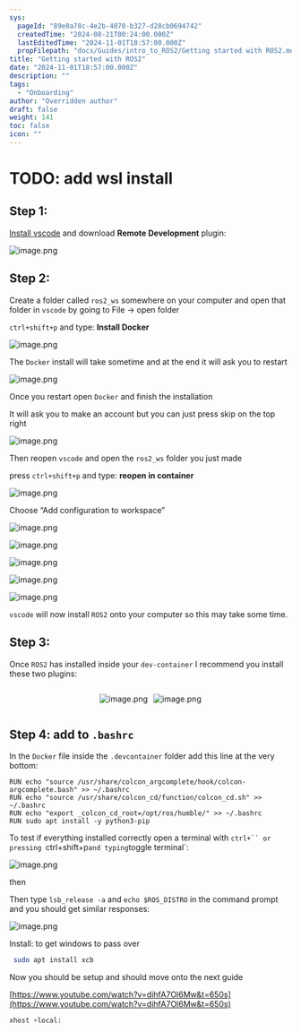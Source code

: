 ```yaml
---
sys:
  pageId: "89e0a78c-4e2b-4070-b327-d28cb0694742"
  createdTime: "2024-08-21T00:24:00.000Z"
  lastEditedTime: "2024-11-01T18:57:00.000Z"
  propFilepath: "docs/Guides/intro_to_ROS2/Getting started with ROS2.md"
title: "Getting started with ROS2"
date: "2024-11-01T18:57:00.000Z"
description: ""
tags:
  - "Onboarding"
author: "Overridden author"
draft: false
weight: 141
toc: false
icon: ""
---
```


# TODO: add wsl install

## Step 1:

[Install vscode](https://code.visualstudio.com/download) and download **Remote Development** plugin:

![image.png](https://prod-files-secure.s3.us-west-2.amazonaws.com/d518164a-d88e-44d1-a4ee-3adb3bd8bce0/efb52993-1881-4a40-b95e-6f020334f022/image.png?X-Amz-Algorithm=AWS4-HMAC-SHA256&X-Amz-Content-Sha256=UNSIGNED-PAYLOAD&X-Amz-Credential=ASIAZI2LB466TB2CSZTO%2F20250503%2Fus-west-2%2Fs3%2Faws4_request&X-Amz-Date=20250503T100758Z&X-Amz-Expires=3600&X-Amz-Security-Token=IQoJb3JpZ2luX2VjEFEaCXVzLXdlc3QtMiJGMEQCIGOl0wpkBdZU8Y6VWRfRVJgmWGFquQNoNEXFCVYbt%2FxnAiBZVwq5bzYXKKdswsNBBLM8XKTL4lxNk%2BBySwjy7WYu2yqIBAjq%2F%2F%2F%2F%2F%2F%2F%2F%2F%2F8BEAAaDDYzNzQyMzE4MzgwNSIMsiPGK6AaxEI1CP7BKtwDwDq0Rm9M773aDT%2BY6a5KvY2I5YSWvTKLJCXw34i5s6Ylvd%2BRB5VpfmohUFSH89%2Fg9itNtB8CkYyK%2FxbBFPbFqmQy%2FccVktl03lSbr0N3j3D5LefSHn%2FT91YOEx5tLpIIlkW48T3MxHFPF7QNjMtMNa7OOt6aT9ME5O8Xs8DlIzP0Blt5GhmSev%2FJ3BgjDCjDaOV7GVirlk%2B4l%2Bk8uhwUB%2BXM3HWC2GY5jR8DNhDIkPAxucnEFPWwphKt%2BFll7mkPKmfJTclg6GbKrca%2BVpISjVXG2%2BgsanTO36hHZx0J1tTknFyaHQHuvXWW1Rskheo3%2FSQye9k9FfT860OI%2FowHzYrVRBrRYxBVzeoCiy%2BsZ82udYn7FtRg2BG8R6DRuwQHDToOtbFu%2BAw0RTb%2FYNgEtjupSenhZ7DO1r6Jete75ik6KS%2BlbI8xlLmmX9c1wZzKXR84IcQ8ppzPNlv5LU1%2FVOxd1hUdrCw869ukd0vrTdR6JB1VGlejNk20sJ%2F%2Fl3dfbXJ8RpUtu7NDnwfc42L8Wuvp%2FF9aIg8MOcl2sGpGz8Ed%2BjAexl9K%2FOPDOxatJhBFpuajtavR03yy7UVqWLTybn1Pydpc90dyT9ZdHiRyrXBZRw6tBBFf6Vbs58YwvrrXwAY6pgG3G5j4N%2Bw2WF8mCwQpj0nxsXVXetGKdP3ml4s8ma7mUgkksgJGl5Wi8OqPXaE%2B8tPLQKJGhxk3d9uigwGzoCGsBtnpijOOu1Hhn2PT%2FK4zxlVZ1C2LFkpEv2K0VBP3gZ0L3IWKpmm0H8jFnGiuKX7NaoynWQ0MdoLwOkmbum04Aa6nbLK8YB8s2stlc07AMpm39gBOJ4812ISEac4UyZ6dgjy2DUoa&X-Amz-Signature=60fcc30862cca63fbe6ecbc85c488ffc2a357d58fdcfc1817ad6f7309a8ce07b&X-Amz-SignedHeaders=host&x-id=GetObject)

## Step 2:

Create a folder called `ros2_ws` somewhere on your computer and open that folder in `vscode` by going to File → open folder 

`ctrl+shift+p` and type: **Install Docker**

![image.png](https://prod-files-secure.s3.us-west-2.amazonaws.com/d518164a-d88e-44d1-a4ee-3adb3bd8bce0/2269dc0e-1cd5-47ff-bceb-c04ad9b2eab0/image.png?X-Amz-Algorithm=AWS4-HMAC-SHA256&X-Amz-Content-Sha256=UNSIGNED-PAYLOAD&X-Amz-Credential=ASIAZI2LB466TB2CSZTO%2F20250503%2Fus-west-2%2Fs3%2Faws4_request&X-Amz-Date=20250503T100757Z&X-Amz-Expires=3600&X-Amz-Security-Token=IQoJb3JpZ2luX2VjEFEaCXVzLXdlc3QtMiJGMEQCIGOl0wpkBdZU8Y6VWRfRVJgmWGFquQNoNEXFCVYbt%2FxnAiBZVwq5bzYXKKdswsNBBLM8XKTL4lxNk%2BBySwjy7WYu2yqIBAjq%2F%2F%2F%2F%2F%2F%2F%2F%2F%2F8BEAAaDDYzNzQyMzE4MzgwNSIMsiPGK6AaxEI1CP7BKtwDwDq0Rm9M773aDT%2BY6a5KvY2I5YSWvTKLJCXw34i5s6Ylvd%2BRB5VpfmohUFSH89%2Fg9itNtB8CkYyK%2FxbBFPbFqmQy%2FccVktl03lSbr0N3j3D5LefSHn%2FT91YOEx5tLpIIlkW48T3MxHFPF7QNjMtMNa7OOt6aT9ME5O8Xs8DlIzP0Blt5GhmSev%2FJ3BgjDCjDaOV7GVirlk%2B4l%2Bk8uhwUB%2BXM3HWC2GY5jR8DNhDIkPAxucnEFPWwphKt%2BFll7mkPKmfJTclg6GbKrca%2BVpISjVXG2%2BgsanTO36hHZx0J1tTknFyaHQHuvXWW1Rskheo3%2FSQye9k9FfT860OI%2FowHzYrVRBrRYxBVzeoCiy%2BsZ82udYn7FtRg2BG8R6DRuwQHDToOtbFu%2BAw0RTb%2FYNgEtjupSenhZ7DO1r6Jete75ik6KS%2BlbI8xlLmmX9c1wZzKXR84IcQ8ppzPNlv5LU1%2FVOxd1hUdrCw869ukd0vrTdR6JB1VGlejNk20sJ%2F%2Fl3dfbXJ8RpUtu7NDnwfc42L8Wuvp%2FF9aIg8MOcl2sGpGz8Ed%2BjAexl9K%2FOPDOxatJhBFpuajtavR03yy7UVqWLTybn1Pydpc90dyT9ZdHiRyrXBZRw6tBBFf6Vbs58YwvrrXwAY6pgG3G5j4N%2Bw2WF8mCwQpj0nxsXVXetGKdP3ml4s8ma7mUgkksgJGl5Wi8OqPXaE%2B8tPLQKJGhxk3d9uigwGzoCGsBtnpijOOu1Hhn2PT%2FK4zxlVZ1C2LFkpEv2K0VBP3gZ0L3IWKpmm0H8jFnGiuKX7NaoynWQ0MdoLwOkmbum04Aa6nbLK8YB8s2stlc07AMpm39gBOJ4812ISEac4UyZ6dgjy2DUoa&X-Amz-Signature=369c4815487eb1ce2a42d9f8f61f383ea0993c3937fa49d94096992c8b068983&X-Amz-SignedHeaders=host&x-id=GetObject)

The `Docker` install will take sometime and at the end it will ask you to restart

![image.png](https://prod-files-secure.s3.us-west-2.amazonaws.com/d518164a-d88e-44d1-a4ee-3adb3bd8bce0/ed233f78-be33-4b1f-b89c-9c346c0e961e/image.png?X-Amz-Algorithm=AWS4-HMAC-SHA256&X-Amz-Content-Sha256=UNSIGNED-PAYLOAD&X-Amz-Credential=ASIAZI2LB466TB2CSZTO%2F20250503%2Fus-west-2%2Fs3%2Faws4_request&X-Amz-Date=20250503T100757Z&X-Amz-Expires=3600&X-Amz-Security-Token=IQoJb3JpZ2luX2VjEFEaCXVzLXdlc3QtMiJGMEQCIGOl0wpkBdZU8Y6VWRfRVJgmWGFquQNoNEXFCVYbt%2FxnAiBZVwq5bzYXKKdswsNBBLM8XKTL4lxNk%2BBySwjy7WYu2yqIBAjq%2F%2F%2F%2F%2F%2F%2F%2F%2F%2F8BEAAaDDYzNzQyMzE4MzgwNSIMsiPGK6AaxEI1CP7BKtwDwDq0Rm9M773aDT%2BY6a5KvY2I5YSWvTKLJCXw34i5s6Ylvd%2BRB5VpfmohUFSH89%2Fg9itNtB8CkYyK%2FxbBFPbFqmQy%2FccVktl03lSbr0N3j3D5LefSHn%2FT91YOEx5tLpIIlkW48T3MxHFPF7QNjMtMNa7OOt6aT9ME5O8Xs8DlIzP0Blt5GhmSev%2FJ3BgjDCjDaOV7GVirlk%2B4l%2Bk8uhwUB%2BXM3HWC2GY5jR8DNhDIkPAxucnEFPWwphKt%2BFll7mkPKmfJTclg6GbKrca%2BVpISjVXG2%2BgsanTO36hHZx0J1tTknFyaHQHuvXWW1Rskheo3%2FSQye9k9FfT860OI%2FowHzYrVRBrRYxBVzeoCiy%2BsZ82udYn7FtRg2BG8R6DRuwQHDToOtbFu%2BAw0RTb%2FYNgEtjupSenhZ7DO1r6Jete75ik6KS%2BlbI8xlLmmX9c1wZzKXR84IcQ8ppzPNlv5LU1%2FVOxd1hUdrCw869ukd0vrTdR6JB1VGlejNk20sJ%2F%2Fl3dfbXJ8RpUtu7NDnwfc42L8Wuvp%2FF9aIg8MOcl2sGpGz8Ed%2BjAexl9K%2FOPDOxatJhBFpuajtavR03yy7UVqWLTybn1Pydpc90dyT9ZdHiRyrXBZRw6tBBFf6Vbs58YwvrrXwAY6pgG3G5j4N%2Bw2WF8mCwQpj0nxsXVXetGKdP3ml4s8ma7mUgkksgJGl5Wi8OqPXaE%2B8tPLQKJGhxk3d9uigwGzoCGsBtnpijOOu1Hhn2PT%2FK4zxlVZ1C2LFkpEv2K0VBP3gZ0L3IWKpmm0H8jFnGiuKX7NaoynWQ0MdoLwOkmbum04Aa6nbLK8YB8s2stlc07AMpm39gBOJ4812ISEac4UyZ6dgjy2DUoa&X-Amz-Signature=c93d02f8a4d48eac98b0b0a2280b3d6293751601abdc95cadd5321124f4803b4&X-Amz-SignedHeaders=host&x-id=GetObject)

Once you restart open `Docker` and finish the installation

It will ask you to make an account but you can just press skip on the top right

![image.png](https://prod-files-secure.s3.us-west-2.amazonaws.com/d518164a-d88e-44d1-a4ee-3adb3bd8bce0/21010ad9-1659-4fd9-9f59-9932a09b2a3d/image.png?X-Amz-Algorithm=AWS4-HMAC-SHA256&X-Amz-Content-Sha256=UNSIGNED-PAYLOAD&X-Amz-Credential=ASIAZI2LB466TB2CSZTO%2F20250503%2Fus-west-2%2Fs3%2Faws4_request&X-Amz-Date=20250503T100758Z&X-Amz-Expires=3600&X-Amz-Security-Token=IQoJb3JpZ2luX2VjEFEaCXVzLXdlc3QtMiJGMEQCIGOl0wpkBdZU8Y6VWRfRVJgmWGFquQNoNEXFCVYbt%2FxnAiBZVwq5bzYXKKdswsNBBLM8XKTL4lxNk%2BBySwjy7WYu2yqIBAjq%2F%2F%2F%2F%2F%2F%2F%2F%2F%2F8BEAAaDDYzNzQyMzE4MzgwNSIMsiPGK6AaxEI1CP7BKtwDwDq0Rm9M773aDT%2BY6a5KvY2I5YSWvTKLJCXw34i5s6Ylvd%2BRB5VpfmohUFSH89%2Fg9itNtB8CkYyK%2FxbBFPbFqmQy%2FccVktl03lSbr0N3j3D5LefSHn%2FT91YOEx5tLpIIlkW48T3MxHFPF7QNjMtMNa7OOt6aT9ME5O8Xs8DlIzP0Blt5GhmSev%2FJ3BgjDCjDaOV7GVirlk%2B4l%2Bk8uhwUB%2BXM3HWC2GY5jR8DNhDIkPAxucnEFPWwphKt%2BFll7mkPKmfJTclg6GbKrca%2BVpISjVXG2%2BgsanTO36hHZx0J1tTknFyaHQHuvXWW1Rskheo3%2FSQye9k9FfT860OI%2FowHzYrVRBrRYxBVzeoCiy%2BsZ82udYn7FtRg2BG8R6DRuwQHDToOtbFu%2BAw0RTb%2FYNgEtjupSenhZ7DO1r6Jete75ik6KS%2BlbI8xlLmmX9c1wZzKXR84IcQ8ppzPNlv5LU1%2FVOxd1hUdrCw869ukd0vrTdR6JB1VGlejNk20sJ%2F%2Fl3dfbXJ8RpUtu7NDnwfc42L8Wuvp%2FF9aIg8MOcl2sGpGz8Ed%2BjAexl9K%2FOPDOxatJhBFpuajtavR03yy7UVqWLTybn1Pydpc90dyT9ZdHiRyrXBZRw6tBBFf6Vbs58YwvrrXwAY6pgG3G5j4N%2Bw2WF8mCwQpj0nxsXVXetGKdP3ml4s8ma7mUgkksgJGl5Wi8OqPXaE%2B8tPLQKJGhxk3d9uigwGzoCGsBtnpijOOu1Hhn2PT%2FK4zxlVZ1C2LFkpEv2K0VBP3gZ0L3IWKpmm0H8jFnGiuKX7NaoynWQ0MdoLwOkmbum04Aa6nbLK8YB8s2stlc07AMpm39gBOJ4812ISEac4UyZ6dgjy2DUoa&X-Amz-Signature=02e2ed04ddeab6a8e2ff18c17c549d093bb6b692abbf1d656052a4ffaab00daa&X-Amz-SignedHeaders=host&x-id=GetObject)

Then reopen `vscode` and open the `ros2_ws` folder you just made

press `ctrl+shift+p` and type: **reopen in container**

![image.png](https://prod-files-secure.s3.us-west-2.amazonaws.com/d518164a-d88e-44d1-a4ee-3adb3bd8bce0/4e93b8c2-41ad-488c-8095-c74205196118/image.png?X-Amz-Algorithm=AWS4-HMAC-SHA256&X-Amz-Content-Sha256=UNSIGNED-PAYLOAD&X-Amz-Credential=ASIAZI2LB466TB2CSZTO%2F20250503%2Fus-west-2%2Fs3%2Faws4_request&X-Amz-Date=20250503T100757Z&X-Amz-Expires=3600&X-Amz-Security-Token=IQoJb3JpZ2luX2VjEFEaCXVzLXdlc3QtMiJGMEQCIGOl0wpkBdZU8Y6VWRfRVJgmWGFquQNoNEXFCVYbt%2FxnAiBZVwq5bzYXKKdswsNBBLM8XKTL4lxNk%2BBySwjy7WYu2yqIBAjq%2F%2F%2F%2F%2F%2F%2F%2F%2F%2F8BEAAaDDYzNzQyMzE4MzgwNSIMsiPGK6AaxEI1CP7BKtwDwDq0Rm9M773aDT%2BY6a5KvY2I5YSWvTKLJCXw34i5s6Ylvd%2BRB5VpfmohUFSH89%2Fg9itNtB8CkYyK%2FxbBFPbFqmQy%2FccVktl03lSbr0N3j3D5LefSHn%2FT91YOEx5tLpIIlkW48T3MxHFPF7QNjMtMNa7OOt6aT9ME5O8Xs8DlIzP0Blt5GhmSev%2FJ3BgjDCjDaOV7GVirlk%2B4l%2Bk8uhwUB%2BXM3HWC2GY5jR8DNhDIkPAxucnEFPWwphKt%2BFll7mkPKmfJTclg6GbKrca%2BVpISjVXG2%2BgsanTO36hHZx0J1tTknFyaHQHuvXWW1Rskheo3%2FSQye9k9FfT860OI%2FowHzYrVRBrRYxBVzeoCiy%2BsZ82udYn7FtRg2BG8R6DRuwQHDToOtbFu%2BAw0RTb%2FYNgEtjupSenhZ7DO1r6Jete75ik6KS%2BlbI8xlLmmX9c1wZzKXR84IcQ8ppzPNlv5LU1%2FVOxd1hUdrCw869ukd0vrTdR6JB1VGlejNk20sJ%2F%2Fl3dfbXJ8RpUtu7NDnwfc42L8Wuvp%2FF9aIg8MOcl2sGpGz8Ed%2BjAexl9K%2FOPDOxatJhBFpuajtavR03yy7UVqWLTybn1Pydpc90dyT9ZdHiRyrXBZRw6tBBFf6Vbs58YwvrrXwAY6pgG3G5j4N%2Bw2WF8mCwQpj0nxsXVXetGKdP3ml4s8ma7mUgkksgJGl5Wi8OqPXaE%2B8tPLQKJGhxk3d9uigwGzoCGsBtnpijOOu1Hhn2PT%2FK4zxlVZ1C2LFkpEv2K0VBP3gZ0L3IWKpmm0H8jFnGiuKX7NaoynWQ0MdoLwOkmbum04Aa6nbLK8YB8s2stlc07AMpm39gBOJ4812ISEac4UyZ6dgjy2DUoa&X-Amz-Signature=bd12bbeed17daa236b9e6d9ecad9fb8d4c772319758d2adf7ad6a060a5c66edd&X-Amz-SignedHeaders=host&x-id=GetObject)

Choose “Add configuration to workspace”

![image.png](https://prod-files-secure.s3.us-west-2.amazonaws.com/d518164a-d88e-44d1-a4ee-3adb3bd8bce0/9560b282-5060-4989-ba37-97e7b2c22476/image.png?X-Amz-Algorithm=AWS4-HMAC-SHA256&X-Amz-Content-Sha256=UNSIGNED-PAYLOAD&X-Amz-Credential=ASIAZI2LB466TB2CSZTO%2F20250503%2Fus-west-2%2Fs3%2Faws4_request&X-Amz-Date=20250503T100758Z&X-Amz-Expires=3600&X-Amz-Security-Token=IQoJb3JpZ2luX2VjEFEaCXVzLXdlc3QtMiJGMEQCIGOl0wpkBdZU8Y6VWRfRVJgmWGFquQNoNEXFCVYbt%2FxnAiBZVwq5bzYXKKdswsNBBLM8XKTL4lxNk%2BBySwjy7WYu2yqIBAjq%2F%2F%2F%2F%2F%2F%2F%2F%2F%2F8BEAAaDDYzNzQyMzE4MzgwNSIMsiPGK6AaxEI1CP7BKtwDwDq0Rm9M773aDT%2BY6a5KvY2I5YSWvTKLJCXw34i5s6Ylvd%2BRB5VpfmohUFSH89%2Fg9itNtB8CkYyK%2FxbBFPbFqmQy%2FccVktl03lSbr0N3j3D5LefSHn%2FT91YOEx5tLpIIlkW48T3MxHFPF7QNjMtMNa7OOt6aT9ME5O8Xs8DlIzP0Blt5GhmSev%2FJ3BgjDCjDaOV7GVirlk%2B4l%2Bk8uhwUB%2BXM3HWC2GY5jR8DNhDIkPAxucnEFPWwphKt%2BFll7mkPKmfJTclg6GbKrca%2BVpISjVXG2%2BgsanTO36hHZx0J1tTknFyaHQHuvXWW1Rskheo3%2FSQye9k9FfT860OI%2FowHzYrVRBrRYxBVzeoCiy%2BsZ82udYn7FtRg2BG8R6DRuwQHDToOtbFu%2BAw0RTb%2FYNgEtjupSenhZ7DO1r6Jete75ik6KS%2BlbI8xlLmmX9c1wZzKXR84IcQ8ppzPNlv5LU1%2FVOxd1hUdrCw869ukd0vrTdR6JB1VGlejNk20sJ%2F%2Fl3dfbXJ8RpUtu7NDnwfc42L8Wuvp%2FF9aIg8MOcl2sGpGz8Ed%2BjAexl9K%2FOPDOxatJhBFpuajtavR03yy7UVqWLTybn1Pydpc90dyT9ZdHiRyrXBZRw6tBBFf6Vbs58YwvrrXwAY6pgG3G5j4N%2Bw2WF8mCwQpj0nxsXVXetGKdP3ml4s8ma7mUgkksgJGl5Wi8OqPXaE%2B8tPLQKJGhxk3d9uigwGzoCGsBtnpijOOu1Hhn2PT%2FK4zxlVZ1C2LFkpEv2K0VBP3gZ0L3IWKpmm0H8jFnGiuKX7NaoynWQ0MdoLwOkmbum04Aa6nbLK8YB8s2stlc07AMpm39gBOJ4812ISEac4UyZ6dgjy2DUoa&X-Amz-Signature=f99b1c8e6ba798d207f8fc46c8b9e5ead972620f9f41e69b0669c8ce05e9affb&X-Amz-SignedHeaders=host&x-id=GetObject)

![image.png](https://prod-files-secure.s3.us-west-2.amazonaws.com/d518164a-d88e-44d1-a4ee-3adb3bd8bce0/2ee63f81-886b-48e8-a553-dc6e5eac99e4/image.png?X-Amz-Algorithm=AWS4-HMAC-SHA256&X-Amz-Content-Sha256=UNSIGNED-PAYLOAD&X-Amz-Credential=ASIAZI2LB466TB2CSZTO%2F20250503%2Fus-west-2%2Fs3%2Faws4_request&X-Amz-Date=20250503T100758Z&X-Amz-Expires=3600&X-Amz-Security-Token=IQoJb3JpZ2luX2VjEFEaCXVzLXdlc3QtMiJGMEQCIGOl0wpkBdZU8Y6VWRfRVJgmWGFquQNoNEXFCVYbt%2FxnAiBZVwq5bzYXKKdswsNBBLM8XKTL4lxNk%2BBySwjy7WYu2yqIBAjq%2F%2F%2F%2F%2F%2F%2F%2F%2F%2F8BEAAaDDYzNzQyMzE4MzgwNSIMsiPGK6AaxEI1CP7BKtwDwDq0Rm9M773aDT%2BY6a5KvY2I5YSWvTKLJCXw34i5s6Ylvd%2BRB5VpfmohUFSH89%2Fg9itNtB8CkYyK%2FxbBFPbFqmQy%2FccVktl03lSbr0N3j3D5LefSHn%2FT91YOEx5tLpIIlkW48T3MxHFPF7QNjMtMNa7OOt6aT9ME5O8Xs8DlIzP0Blt5GhmSev%2FJ3BgjDCjDaOV7GVirlk%2B4l%2Bk8uhwUB%2BXM3HWC2GY5jR8DNhDIkPAxucnEFPWwphKt%2BFll7mkPKmfJTclg6GbKrca%2BVpISjVXG2%2BgsanTO36hHZx0J1tTknFyaHQHuvXWW1Rskheo3%2FSQye9k9FfT860OI%2FowHzYrVRBrRYxBVzeoCiy%2BsZ82udYn7FtRg2BG8R6DRuwQHDToOtbFu%2BAw0RTb%2FYNgEtjupSenhZ7DO1r6Jete75ik6KS%2BlbI8xlLmmX9c1wZzKXR84IcQ8ppzPNlv5LU1%2FVOxd1hUdrCw869ukd0vrTdR6JB1VGlejNk20sJ%2F%2Fl3dfbXJ8RpUtu7NDnwfc42L8Wuvp%2FF9aIg8MOcl2sGpGz8Ed%2BjAexl9K%2FOPDOxatJhBFpuajtavR03yy7UVqWLTybn1Pydpc90dyT9ZdHiRyrXBZRw6tBBFf6Vbs58YwvrrXwAY6pgG3G5j4N%2Bw2WF8mCwQpj0nxsXVXetGKdP3ml4s8ma7mUgkksgJGl5Wi8OqPXaE%2B8tPLQKJGhxk3d9uigwGzoCGsBtnpijOOu1Hhn2PT%2FK4zxlVZ1C2LFkpEv2K0VBP3gZ0L3IWKpmm0H8jFnGiuKX7NaoynWQ0MdoLwOkmbum04Aa6nbLK8YB8s2stlc07AMpm39gBOJ4812ISEac4UyZ6dgjy2DUoa&X-Amz-Signature=3deb6005a5e5b1f32d5acc50507011a338e1afcf44f28350b1b8757d259e86a9&X-Amz-SignedHeaders=host&x-id=GetObject)

![image.png](https://prod-files-secure.s3.us-west-2.amazonaws.com/d518164a-d88e-44d1-a4ee-3adb3bd8bce0/ae1580b2-b048-407e-aed9-b584224a7a04/image.png?X-Amz-Algorithm=AWS4-HMAC-SHA256&X-Amz-Content-Sha256=UNSIGNED-PAYLOAD&X-Amz-Credential=ASIAZI2LB466TB2CSZTO%2F20250503%2Fus-west-2%2Fs3%2Faws4_request&X-Amz-Date=20250503T100757Z&X-Amz-Expires=3600&X-Amz-Security-Token=IQoJb3JpZ2luX2VjEFEaCXVzLXdlc3QtMiJGMEQCIGOl0wpkBdZU8Y6VWRfRVJgmWGFquQNoNEXFCVYbt%2FxnAiBZVwq5bzYXKKdswsNBBLM8XKTL4lxNk%2BBySwjy7WYu2yqIBAjq%2F%2F%2F%2F%2F%2F%2F%2F%2F%2F8BEAAaDDYzNzQyMzE4MzgwNSIMsiPGK6AaxEI1CP7BKtwDwDq0Rm9M773aDT%2BY6a5KvY2I5YSWvTKLJCXw34i5s6Ylvd%2BRB5VpfmohUFSH89%2Fg9itNtB8CkYyK%2FxbBFPbFqmQy%2FccVktl03lSbr0N3j3D5LefSHn%2FT91YOEx5tLpIIlkW48T3MxHFPF7QNjMtMNa7OOt6aT9ME5O8Xs8DlIzP0Blt5GhmSev%2FJ3BgjDCjDaOV7GVirlk%2B4l%2Bk8uhwUB%2BXM3HWC2GY5jR8DNhDIkPAxucnEFPWwphKt%2BFll7mkPKmfJTclg6GbKrca%2BVpISjVXG2%2BgsanTO36hHZx0J1tTknFyaHQHuvXWW1Rskheo3%2FSQye9k9FfT860OI%2FowHzYrVRBrRYxBVzeoCiy%2BsZ82udYn7FtRg2BG8R6DRuwQHDToOtbFu%2BAw0RTb%2FYNgEtjupSenhZ7DO1r6Jete75ik6KS%2BlbI8xlLmmX9c1wZzKXR84IcQ8ppzPNlv5LU1%2FVOxd1hUdrCw869ukd0vrTdR6JB1VGlejNk20sJ%2F%2Fl3dfbXJ8RpUtu7NDnwfc42L8Wuvp%2FF9aIg8MOcl2sGpGz8Ed%2BjAexl9K%2FOPDOxatJhBFpuajtavR03yy7UVqWLTybn1Pydpc90dyT9ZdHiRyrXBZRw6tBBFf6Vbs58YwvrrXwAY6pgG3G5j4N%2Bw2WF8mCwQpj0nxsXVXetGKdP3ml4s8ma7mUgkksgJGl5Wi8OqPXaE%2B8tPLQKJGhxk3d9uigwGzoCGsBtnpijOOu1Hhn2PT%2FK4zxlVZ1C2LFkpEv2K0VBP3gZ0L3IWKpmm0H8jFnGiuKX7NaoynWQ0MdoLwOkmbum04Aa6nbLK8YB8s2stlc07AMpm39gBOJ4812ISEac4UyZ6dgjy2DUoa&X-Amz-Signature=221585e0be573caf206426978b63a3b0649247e7354271c86246cd5115cfeb9b&X-Amz-SignedHeaders=host&x-id=GetObject)

![image.png](https://prod-files-secure.s3.us-west-2.amazonaws.com/d518164a-d88e-44d1-a4ee-3adb3bd8bce0/53255b28-f75e-430f-b9e3-c0ac8577e42b/image.png?X-Amz-Algorithm=AWS4-HMAC-SHA256&X-Amz-Content-Sha256=UNSIGNED-PAYLOAD&X-Amz-Credential=ASIAZI2LB466TB2CSZTO%2F20250503%2Fus-west-2%2Fs3%2Faws4_request&X-Amz-Date=20250503T100757Z&X-Amz-Expires=3600&X-Amz-Security-Token=IQoJb3JpZ2luX2VjEFEaCXVzLXdlc3QtMiJGMEQCIGOl0wpkBdZU8Y6VWRfRVJgmWGFquQNoNEXFCVYbt%2FxnAiBZVwq5bzYXKKdswsNBBLM8XKTL4lxNk%2BBySwjy7WYu2yqIBAjq%2F%2F%2F%2F%2F%2F%2F%2F%2F%2F8BEAAaDDYzNzQyMzE4MzgwNSIMsiPGK6AaxEI1CP7BKtwDwDq0Rm9M773aDT%2BY6a5KvY2I5YSWvTKLJCXw34i5s6Ylvd%2BRB5VpfmohUFSH89%2Fg9itNtB8CkYyK%2FxbBFPbFqmQy%2FccVktl03lSbr0N3j3D5LefSHn%2FT91YOEx5tLpIIlkW48T3MxHFPF7QNjMtMNa7OOt6aT9ME5O8Xs8DlIzP0Blt5GhmSev%2FJ3BgjDCjDaOV7GVirlk%2B4l%2Bk8uhwUB%2BXM3HWC2GY5jR8DNhDIkPAxucnEFPWwphKt%2BFll7mkPKmfJTclg6GbKrca%2BVpISjVXG2%2BgsanTO36hHZx0J1tTknFyaHQHuvXWW1Rskheo3%2FSQye9k9FfT860OI%2FowHzYrVRBrRYxBVzeoCiy%2BsZ82udYn7FtRg2BG8R6DRuwQHDToOtbFu%2BAw0RTb%2FYNgEtjupSenhZ7DO1r6Jete75ik6KS%2BlbI8xlLmmX9c1wZzKXR84IcQ8ppzPNlv5LU1%2FVOxd1hUdrCw869ukd0vrTdR6JB1VGlejNk20sJ%2F%2Fl3dfbXJ8RpUtu7NDnwfc42L8Wuvp%2FF9aIg8MOcl2sGpGz8Ed%2BjAexl9K%2FOPDOxatJhBFpuajtavR03yy7UVqWLTybn1Pydpc90dyT9ZdHiRyrXBZRw6tBBFf6Vbs58YwvrrXwAY6pgG3G5j4N%2Bw2WF8mCwQpj0nxsXVXetGKdP3ml4s8ma7mUgkksgJGl5Wi8OqPXaE%2B8tPLQKJGhxk3d9uigwGzoCGsBtnpijOOu1Hhn2PT%2FK4zxlVZ1C2LFkpEv2K0VBP3gZ0L3IWKpmm0H8jFnGiuKX7NaoynWQ0MdoLwOkmbum04Aa6nbLK8YB8s2stlc07AMpm39gBOJ4812ISEac4UyZ6dgjy2DUoa&X-Amz-Signature=c4a01dd3adf9f42ec8aad6079059653507649d8314d3e521aa6fa9ec3a59ee7a&X-Amz-SignedHeaders=host&x-id=GetObject)

![image.png](https://prod-files-secure.s3.us-west-2.amazonaws.com/d518164a-d88e-44d1-a4ee-3adb3bd8bce0/7c562767-5af9-4ffb-97d1-327bcdf4ee00/image.png?X-Amz-Algorithm=AWS4-HMAC-SHA256&X-Amz-Content-Sha256=UNSIGNED-PAYLOAD&X-Amz-Credential=ASIAZI2LB466TB2CSZTO%2F20250503%2Fus-west-2%2Fs3%2Faws4_request&X-Amz-Date=20250503T100758Z&X-Amz-Expires=3600&X-Amz-Security-Token=IQoJb3JpZ2luX2VjEFEaCXVzLXdlc3QtMiJGMEQCIGOl0wpkBdZU8Y6VWRfRVJgmWGFquQNoNEXFCVYbt%2FxnAiBZVwq5bzYXKKdswsNBBLM8XKTL4lxNk%2BBySwjy7WYu2yqIBAjq%2F%2F%2F%2F%2F%2F%2F%2F%2F%2F8BEAAaDDYzNzQyMzE4MzgwNSIMsiPGK6AaxEI1CP7BKtwDwDq0Rm9M773aDT%2BY6a5KvY2I5YSWvTKLJCXw34i5s6Ylvd%2BRB5VpfmohUFSH89%2Fg9itNtB8CkYyK%2FxbBFPbFqmQy%2FccVktl03lSbr0N3j3D5LefSHn%2FT91YOEx5tLpIIlkW48T3MxHFPF7QNjMtMNa7OOt6aT9ME5O8Xs8DlIzP0Blt5GhmSev%2FJ3BgjDCjDaOV7GVirlk%2B4l%2Bk8uhwUB%2BXM3HWC2GY5jR8DNhDIkPAxucnEFPWwphKt%2BFll7mkPKmfJTclg6GbKrca%2BVpISjVXG2%2BgsanTO36hHZx0J1tTknFyaHQHuvXWW1Rskheo3%2FSQye9k9FfT860OI%2FowHzYrVRBrRYxBVzeoCiy%2BsZ82udYn7FtRg2BG8R6DRuwQHDToOtbFu%2BAw0RTb%2FYNgEtjupSenhZ7DO1r6Jete75ik6KS%2BlbI8xlLmmX9c1wZzKXR84IcQ8ppzPNlv5LU1%2FVOxd1hUdrCw869ukd0vrTdR6JB1VGlejNk20sJ%2F%2Fl3dfbXJ8RpUtu7NDnwfc42L8Wuvp%2FF9aIg8MOcl2sGpGz8Ed%2BjAexl9K%2FOPDOxatJhBFpuajtavR03yy7UVqWLTybn1Pydpc90dyT9ZdHiRyrXBZRw6tBBFf6Vbs58YwvrrXwAY6pgG3G5j4N%2Bw2WF8mCwQpj0nxsXVXetGKdP3ml4s8ma7mUgkksgJGl5Wi8OqPXaE%2B8tPLQKJGhxk3d9uigwGzoCGsBtnpijOOu1Hhn2PT%2FK4zxlVZ1C2LFkpEv2K0VBP3gZ0L3IWKpmm0H8jFnGiuKX7NaoynWQ0MdoLwOkmbum04Aa6nbLK8YB8s2stlc07AMpm39gBOJ4812ISEac4UyZ6dgjy2DUoa&X-Amz-Signature=35a47de210cb54899aa916de7f484e81d01b4b2b97458fc5ae2c171a0e798891&X-Amz-SignedHeaders=host&x-id=GetObject)

`vscode` will now install `ROS2` onto your computer so this may take some time.

## Step 3:

Once `ROS2` has installed inside your `dev-container` I recommend you install these two plugins:

<div style="display: flex;flex-direction: row; column-gap:10px; max-width: 630px;justify-content: center;">
<div>

![image.png](https://prod-files-secure.s3.us-west-2.amazonaws.com/d518164a-d88e-44d1-a4ee-3adb3bd8bce0/3fc3d550-5a54-4ba1-ba6b-faa01cdb7369/image.png?X-Amz-Algorithm=AWS4-HMAC-SHA256&X-Amz-Content-Sha256=UNSIGNED-PAYLOAD&X-Amz-Credential=ASIAZI2LB466RO7CFAMC%2F20250503%2Fus-west-2%2Fs3%2Faws4_request&X-Amz-Date=20250503T100801Z&X-Amz-Expires=3600&X-Amz-Security-Token=IQoJb3JpZ2luX2VjEFEaCXVzLXdlc3QtMiJHMEUCIQDO1P7XouOEBgXgghJoKVnRh3CEPHZgZ4f7%2B9gVmElBGAIgFDt3b9F7a%2FAS6hw3XMl9vabC7%2BpqxfQZkZPGL0nfOXIqiAQI6v%2F%2F%2F%2F%2F%2F%2F%2F%2F%2FARAAGgw2Mzc0MjMxODM4MDUiDDlc6rpCt%2FIG5Mx%2FPSrcAxhlbWw3Q66sWjD7zV8Ks9hnOshESfWESssHr58WDEzFBdefovhzbYu69k5repo58tFwDmpsZNpBjAYiyuOlileiHa886x8iStAet07vWrN9yn2rdofJrcMro7bbE5bOlQLoS7A0yeXOeAcY5aako8bf%2FQJxlc7VZ4iI5yC%2FZAlG2GCga9WwG2t4CHRc%2B%2BnGA2gWN95D7aVMQkxhKZsVauc4z9wTJiV%2FDAOdoGU2IPs40bup9rtAZKeNFPdF3%2BU8GQlz8aFXTwt0x8wMCmXRkmiHIgc2WxcgxWB5rzHJSNeLH%2Fnby%2Frb19glZ5hAu0afq4rFRoYeNSI%2BrXY1HAj6ZnwMdvuSX5mXNhtD0XeTs4Iet7e%2FwlgMMcAHzxj36R1gm43d1OsOpbde9VtiQ0ByLw3NRO1gEki%2B%2BF3hQb8G2fZyhOhI0SDhCj12ra1xKy6ydULQgpilbLYYzTVGeabVTfde%2BxOT27iPaVN74fawG1%2BeI4aqHJDE65Po32HA05QrfpB9BIfNVci%2B0FZG68BGS2L0aaReZh%2BIODt9qKMisYtKowpLi5R%2BqVFqx3DfNyJ3v6eCJVxzMu5ySYgjAopXrcSKFcNyz7PVQKoPdKr4XhICYn4o9g9WZTOLvyzAMIe618AGOqUBHEp%2FKqmOZegBPCIxu%2BbZ%2Bdis4pedms0Il5dYHptWQ3h7YbSf1IRETfPCvUQufEE7H1F1N0jZwMBso%2FTPuVA2k1Rhh3U9W5pqQBjMYiYPuSq91suprU2mB%2Bf%2Fq7Xyu3%2F94msuiPrqVYpn50jgthncMNfLeWKBrdoplfnUdBOKyap9WxP5CreqiJDfAZt6aLX%2BNI0egc3PlTM1FhQo1JRtq7qS%2FOTE&X-Amz-Signature=415875676f4d06b34e07d80406c932b7983ef3dc9490614844dfb83d05fd8ce2&X-Amz-SignedHeaders=host&x-id=GetObject)

</div>
<div>

![image.png](https://prod-files-secure.s3.us-west-2.amazonaws.com/d518164a-d88e-44d1-a4ee-3adb3bd8bce0/d994cc66-13c2-4093-a5a3-f84cf4601a82/image.png?X-Amz-Algorithm=AWS4-HMAC-SHA256&X-Amz-Content-Sha256=UNSIGNED-PAYLOAD&X-Amz-Credential=ASIAZI2LB466VTC4LABV%2F20250503%2Fus-west-2%2Fs3%2Faws4_request&X-Amz-Date=20250503T100803Z&X-Amz-Expires=3600&X-Amz-Security-Token=IQoJb3JpZ2luX2VjEFEaCXVzLXdlc3QtMiJIMEYCIQCJS8QMYdHnywUi2OveZNX3Is5VesbO%2By7NTdy7XuMzpAIhANX2I0EDCsRzvr81DJZP20307if9LpYchAf%2BSAnoNjLiKogECOr%2F%2F%2F%2F%2F%2F%2F%2F%2F%2FwEQABoMNjM3NDIzMTgzODA1IgyPJm8oNflag5QaCFMq3APiSP61%2B0Y0bzJvO6A7Wa3%2BpPbKMEHNIy7N4ebEhvgu9QwxqfI47yuSuUbM1dQaZQlexJBj9QpG0wbksTFqnE0asbyo3MHZy3A5C0EoHZgP6AuhSB7t3UwozRnunUEQQ8AuTSlbAWkoeEuzE79ZXF7RITDDyKrFivnNE6%2BsTJor84GBp5RN%2FeOmPEyhKKuJebRCe88M1sdEnmT%2B%2BfDbZSVkYwkv089oGj%2Fw19MEnBEvtL2hcmAKXJy83lFKg4QL3DIbFp5u5k3dSf2Ppo0FU70LImUdnm3QBPblx1bL56%2BEow9n88JxpA40CNmBEVBjW%2BWUaUqFVRlb9ayTnEeVj4o9oa%2FtoWgiKcH%2FqcIx87sjIsFFvUnctqTrc9nQUS1rjOP9d0pXqHyCcukEgqPd%2FYgeYT73g5jSLekdlSIRI5iVMF8qeSCN390Zq%2FwEPCBKvoEMxpuznP85gQ%2FVHfycjipBhkmfhK5o9rK5QH4zQ40bXJrh6cXhmFUbpIrkyU5Ufp1CKzgiS6kUmdEryRxtGkrA9C5JWU%2Blv6j2Zrg4jiUaZQ0I2fEIJTpvWrYJa0MoGs9k0QowFSs2gaeUY5MABg2WJdWbwSd%2BvAnII8uU7fbF5j%2Byix2rfEEAH6FfbzCwutfABjqkASzre1p9a8sMQJrsTpkxudfr1l3vgdf6PbgKqJUvnHugk2lbFd8bgu8omOpMVin2qNIlhzD26F1oV2bmZZezZBFTHGYW43P16whwqqNPHl9icJeHfNdoJRmphEZfAZg29Uy3%2FJEJxsFNe%2BrEFlGSjsrjVDYE7WYNVpuzeQDh%2FLkHe%2BKOnGxwrVtvlMNdpmK6MmaTZ5q3gFr5lasf0%2F9bdsFU%2Ba7y&X-Amz-Signature=ea216fea4d26a3b32c2902133c5eeea4d8d6e45d8ec3a343a40cdae15a24d727&X-Amz-SignedHeaders=host&x-id=GetObject)

</div>
</div>

## Step 4: add to `.bashrc`

In the `Docker` file inside the `.devcontainer` folder add this line at the very bottom: 

```docker
RUN echo "source /usr/share/colcon_argcomplete/hook/colcon-argcomplete.bash" >> ~/.bashrc
RUN echo "source /usr/share/colcon_cd/function/colcon_cd.sh" >> ~/.bashrc
RUN echo "export _colcon_cd_root=/opt/ros/humble/" >> ~/.bashrc
RUN sudo apt install -y python3-pip 
```

To test if everything installed correctly open a terminal with `ctrl+`` or pressing `ctrl+shift+p` and typing `toggle terminal`:

![image.png](https://prod-files-secure.s3.us-west-2.amazonaws.com/d518164a-d88e-44d1-a4ee-3adb3bd8bce0/6a4943d8-b04e-4c02-9a58-775f3384d1a5/image.png?X-Amz-Algorithm=AWS4-HMAC-SHA256&X-Amz-Content-Sha256=UNSIGNED-PAYLOAD&X-Amz-Credential=ASIAZI2LB466TB2CSZTO%2F20250503%2Fus-west-2%2Fs3%2Faws4_request&X-Amz-Date=20250503T100757Z&X-Amz-Expires=3600&X-Amz-Security-Token=IQoJb3JpZ2luX2VjEFEaCXVzLXdlc3QtMiJGMEQCIGOl0wpkBdZU8Y6VWRfRVJgmWGFquQNoNEXFCVYbt%2FxnAiBZVwq5bzYXKKdswsNBBLM8XKTL4lxNk%2BBySwjy7WYu2yqIBAjq%2F%2F%2F%2F%2F%2F%2F%2F%2F%2F8BEAAaDDYzNzQyMzE4MzgwNSIMsiPGK6AaxEI1CP7BKtwDwDq0Rm9M773aDT%2BY6a5KvY2I5YSWvTKLJCXw34i5s6Ylvd%2BRB5VpfmohUFSH89%2Fg9itNtB8CkYyK%2FxbBFPbFqmQy%2FccVktl03lSbr0N3j3D5LefSHn%2FT91YOEx5tLpIIlkW48T3MxHFPF7QNjMtMNa7OOt6aT9ME5O8Xs8DlIzP0Blt5GhmSev%2FJ3BgjDCjDaOV7GVirlk%2B4l%2Bk8uhwUB%2BXM3HWC2GY5jR8DNhDIkPAxucnEFPWwphKt%2BFll7mkPKmfJTclg6GbKrca%2BVpISjVXG2%2BgsanTO36hHZx0J1tTknFyaHQHuvXWW1Rskheo3%2FSQye9k9FfT860OI%2FowHzYrVRBrRYxBVzeoCiy%2BsZ82udYn7FtRg2BG8R6DRuwQHDToOtbFu%2BAw0RTb%2FYNgEtjupSenhZ7DO1r6Jete75ik6KS%2BlbI8xlLmmX9c1wZzKXR84IcQ8ppzPNlv5LU1%2FVOxd1hUdrCw869ukd0vrTdR6JB1VGlejNk20sJ%2F%2Fl3dfbXJ8RpUtu7NDnwfc42L8Wuvp%2FF9aIg8MOcl2sGpGz8Ed%2BjAexl9K%2FOPDOxatJhBFpuajtavR03yy7UVqWLTybn1Pydpc90dyT9ZdHiRyrXBZRw6tBBFf6Vbs58YwvrrXwAY6pgG3G5j4N%2Bw2WF8mCwQpj0nxsXVXetGKdP3ml4s8ma7mUgkksgJGl5Wi8OqPXaE%2B8tPLQKJGhxk3d9uigwGzoCGsBtnpijOOu1Hhn2PT%2FK4zxlVZ1C2LFkpEv2K0VBP3gZ0L3IWKpmm0H8jFnGiuKX7NaoynWQ0MdoLwOkmbum04Aa6nbLK8YB8s2stlc07AMpm39gBOJ4812ISEac4UyZ6dgjy2DUoa&X-Amz-Signature=8518ea34180b916a8f78fc1d7d629363649d3e1da2304e3b658c3709f2d4f98c&X-Amz-SignedHeaders=host&x-id=GetObject)

then 

Then type `lsb_release -a` and `echo $ROS_DISTRO` in the command prompt and you should get similar responses:

![image.png](https://prod-files-secure.s3.us-west-2.amazonaws.com/d518164a-d88e-44d1-a4ee-3adb3bd8bce0/3e635dec-a805-4e85-8b9e-d000e5b71a4e/image.png?X-Amz-Algorithm=AWS4-HMAC-SHA256&X-Amz-Content-Sha256=UNSIGNED-PAYLOAD&X-Amz-Credential=ASIAZI2LB466TB2CSZTO%2F20250503%2Fus-west-2%2Fs3%2Faws4_request&X-Amz-Date=20250503T100758Z&X-Amz-Expires=3600&X-Amz-Security-Token=IQoJb3JpZ2luX2VjEFEaCXVzLXdlc3QtMiJGMEQCIGOl0wpkBdZU8Y6VWRfRVJgmWGFquQNoNEXFCVYbt%2FxnAiBZVwq5bzYXKKdswsNBBLM8XKTL4lxNk%2BBySwjy7WYu2yqIBAjq%2F%2F%2F%2F%2F%2F%2F%2F%2F%2F8BEAAaDDYzNzQyMzE4MzgwNSIMsiPGK6AaxEI1CP7BKtwDwDq0Rm9M773aDT%2BY6a5KvY2I5YSWvTKLJCXw34i5s6Ylvd%2BRB5VpfmohUFSH89%2Fg9itNtB8CkYyK%2FxbBFPbFqmQy%2FccVktl03lSbr0N3j3D5LefSHn%2FT91YOEx5tLpIIlkW48T3MxHFPF7QNjMtMNa7OOt6aT9ME5O8Xs8DlIzP0Blt5GhmSev%2FJ3BgjDCjDaOV7GVirlk%2B4l%2Bk8uhwUB%2BXM3HWC2GY5jR8DNhDIkPAxucnEFPWwphKt%2BFll7mkPKmfJTclg6GbKrca%2BVpISjVXG2%2BgsanTO36hHZx0J1tTknFyaHQHuvXWW1Rskheo3%2FSQye9k9FfT860OI%2FowHzYrVRBrRYxBVzeoCiy%2BsZ82udYn7FtRg2BG8R6DRuwQHDToOtbFu%2BAw0RTb%2FYNgEtjupSenhZ7DO1r6Jete75ik6KS%2BlbI8xlLmmX9c1wZzKXR84IcQ8ppzPNlv5LU1%2FVOxd1hUdrCw869ukd0vrTdR6JB1VGlejNk20sJ%2F%2Fl3dfbXJ8RpUtu7NDnwfc42L8Wuvp%2FF9aIg8MOcl2sGpGz8Ed%2BjAexl9K%2FOPDOxatJhBFpuajtavR03yy7UVqWLTybn1Pydpc90dyT9ZdHiRyrXBZRw6tBBFf6Vbs58YwvrrXwAY6pgG3G5j4N%2Bw2WF8mCwQpj0nxsXVXetGKdP3ml4s8ma7mUgkksgJGl5Wi8OqPXaE%2B8tPLQKJGhxk3d9uigwGzoCGsBtnpijOOu1Hhn2PT%2FK4zxlVZ1C2LFkpEv2K0VBP3gZ0L3IWKpmm0H8jFnGiuKX7NaoynWQ0MdoLwOkmbum04Aa6nbLK8YB8s2stlc07AMpm39gBOJ4812ISEac4UyZ6dgjy2DUoa&X-Amz-Signature=c035f42023d4aa664cb9a601597b4b6ffce0e43878048dcf2e7874762cbb876e&X-Amz-SignedHeaders=host&x-id=GetObject)

Install:  to get windows to pass over

```bash
 sudo apt install xcb
```

Now you should be setup and should move onto the next guide 

[https://www.youtube.com/watch?v=dihfA7Ol6Mw&t=650s](https://www.youtube.com/watch?v=dihfA7Ol6Mw&t=650s)

```python
xhost +local:
```
